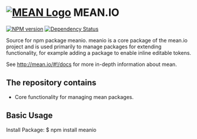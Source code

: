 # [![MEAN Logo](http://www.mean.io/img/logos/meanlogo.png)](http://mean.io/) MEAN.IO

[![NPM version](https://badge.fury.io/js/meanio.svg)](http://badge.fury.io/js/meanio)
[![Dependency Status](https://david-dm.org/linnovate/meanio.svg)](https://david-dm.org/linnovate/meanio)

Source for npm package meanio. meanio is a core package of the mean.io project and is used primarily to manage packages for extending functionality, for example adding a package to enable inline editable tokens.

See http://mean.io/#!/docs for more in-depth information about mean.

## The repository contains
* Core functionality for managing mean packages.

## Basic Usage

  Install Package:
    $ npm install meanio
